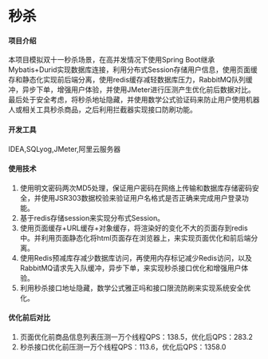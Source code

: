 # 秒杀

#### 项目介绍
本项目模拟双十一秒杀场景，在高并发情况下使用Spring Boot继承Mybatis+Durid实现数据库连接，利用分布式Session存储用户信息，使用页面缓存和静态化实现前后端分离，使用redis缓存减轻数据库压力，RabbitMQ队列缓冲，异步下单，增强用户体验，并使用JMeter进行压测产生优化前后数据对比。最后处于安全考虑，将秒杀地址隐藏，并使用数学公式验证码来防止用户使用机器人或相关工具秒杀商品，之后利用拦截器实现接口防刷功能。

#### 开发工具
IDEA,SQLyog,JMeter,阿里云服务器

#### 使用技术

1.  使用明文密码两次MD5处理，保证用户密码在网络上传输和数据库存储密码安全，并使用JSR303数据校验来验证用户名格式是否正确来完成用户登录功能。
2.  基于redis存储session来实现分布式Session。
3.  使用页面缓存+URL缓存+对象缓存，将渲染好的变化不大的页面存到redis中。并利用页面静态化将html页面存在浏览器上，来实现页面优化和前后端分离。
4.  使用Redis预减库存减少数据库访问，再使用内存标记减少Redis访问，以及RabbitMQ请求先入队缓冲，异步下单，来实现秒杀接口优化和增强用户体验。
5.  利用秒杀接口地址隐藏，数学公式雅正吗和接口限流防刷来实现系统安全优化。

#### 优化前后对比

1.  页面优化前商品信息列表压测一万个线程QPS：138.5，优化后QPS：283.2
2.  秒杀接口优化前压测一万个线程QPS：113.6，优化后QPS：1358.0





